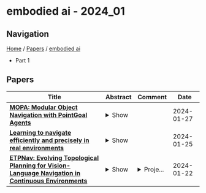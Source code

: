 # embodied ai - 2024_01

## Navigation

[Home](https://lixin97.github.io/arXivRadar) / [Papers](https://lixin97.github.io/arXivRadar/papers) / [embodied ai](https://lixin97.github.io/arXivRadar/papers/embodied_ai)

- Part 1

## Papers

| **Title** | **Abstract** | **Comment** | **Date** |
| --- | --- | --- | --- |
| **[MOPA: Modular Object Navigation with PointGoal Agents](http://arxiv.org/abs/2304.03696v3)** | <details><summary>Show</summary><p>We propose a simple but effective modular approach MOPA (Modular ObjectNav with PointGoal agents) to systematically investigate the inherent modularity of the object navigation task in Embodied AI. MOPA consists of four modules: (a) an object detection module trained to identify objects from RGB images, (b) a map building module to build a semantic map of the observed objects, (c) an exploration module enabling the agent to explore the environment, and (d) a navigation module to move to identified target objects. We show that we can effectively reuse a pretrained PointGoal agent as the navigation model instead of learning to navigate from scratch, thus saving time and compute. We also compare various exploration strategies for MOPA and find that a simple uniform strategy significantly outperforms more advanced exploration methods.</p></details> |  | 2024-01-27 |
| **[Learning to navigate efficiently and precisely in real environments](http://arxiv.org/abs/2401.14349v1)** | <details><summary>Show</summary><p>In the context of autonomous navigation of terrestrial robots, the creation of realistic models for agent dynamics and sensing is a widespread habit in the robotics literature and in commercial applications, where they are used for model based control and/or for localization and mapping. The more recent Embodied AI literature, on the other hand, focuses on modular or end-to-end agents trained in simulators like Habitat or AI-Thor, where the emphasis is put on photo-realistic rendering and scene diversity, but high-fidelity robot motion is assigned a less privileged role. The resulting sim2real gap significantly impacts transfer of the trained models to real robotic platforms. In this work we explore end-to-end training of agents in simulation in settings which minimize the sim2real gap both, in sensing and in actuation. Our agent directly predicts (discretized) velocity commands, which are maintained through closed-loop control in the real robot. The behavior of the real robot (including the underlying low-level controller) is identified and simulated in a modified Habitat simulator. Noise models for odometry and localization further contribute in lowering the sim2real gap. We evaluate on real navigation scenarios, explore different localization and point goal calculation methods and report significant gains in performance and robustness compared to prior work.</p></details> |  | 2024-01-25 |
| **[ETPNav: Evolving Topological Planning for Vision-Language Navigation in Continuous Environments](http://arxiv.org/abs/2304.03047v3)** | <details><summary>Show</summary><p>Vision-language navigation is a task that requires an agent to follow instructions to navigate in environments. It becomes increasingly crucial in the field of embodied AI, with potential applications in autonomous navigation, search and rescue, and human-robot interaction. In this paper, we propose to address a more practical yet challenging counterpart setting - vision-language navigation in continuous environments (VLN-CE). To develop a robust VLN-CE agent, we propose a new navigation framework, ETPNav, which focuses on two critical skills: 1) the capability to abstract environments and generate long-range navigation plans, and 2) the ability of obstacle-avoiding control in continuous environments. ETPNav performs online topological mapping of environments by self-organizing predicted waypoints along a traversed path, without prior environmental experience. It privileges the agent to break down the navigation procedure into high-level planning and low-level control. Concurrently, ETPNav utilizes a transformer-based cross-modal planner to generate navigation plans based on topological maps and instructions. The plan is then performed through an obstacle-avoiding controller that leverages a trial-and-error heuristic to prevent navigation from getting stuck in obstacles. Experimental results demonstrate the effectiveness of the proposed method. ETPNav yields more than 10% and 20% improvements over prior state-of-the-art on R2R-CE and RxR-CE datasets, respectively. Our code is available at https://github.com/MarSaKi/ETPNav.</p></details> | <details><summary>Proje...</summary><p>Project page: https://github.com/MarSaKi/ETPNav</p></details> | 2024-01-22 |